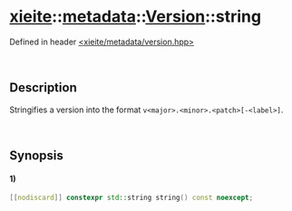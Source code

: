 # [xieite](../../../../../xieite.md)\:\:[metadata](../../../../../metadata.md)\:\:[Version](../../../version.md)\:\:string
Defined in header [<xieite/metadata/version.hpp>](../../../../../../include/xieite/metadata/version.hpp)

&nbsp;

## Description
Stringifies a version into the format `v<major>.<minor>.<patch>[-<label>]`.

&nbsp;

## Synopsis
#### 1)
```cpp
[[nodiscard]] constexpr std::string string() const noexcept;
```

